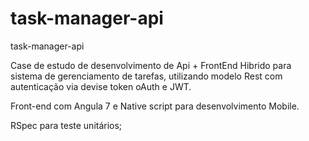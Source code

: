 # task-manager-api
task-manager-api

Case de estudo de desenvolvimento de Api + FrontEnd Hibrido para sistema de gerenciamento de tarefas, utilizando modelo Rest com autenticação via devise token oAuth e JWT. 

Front-end com Angula 7 e Native script para desenvolvimento Mobile.

RSpec para teste unitários;

